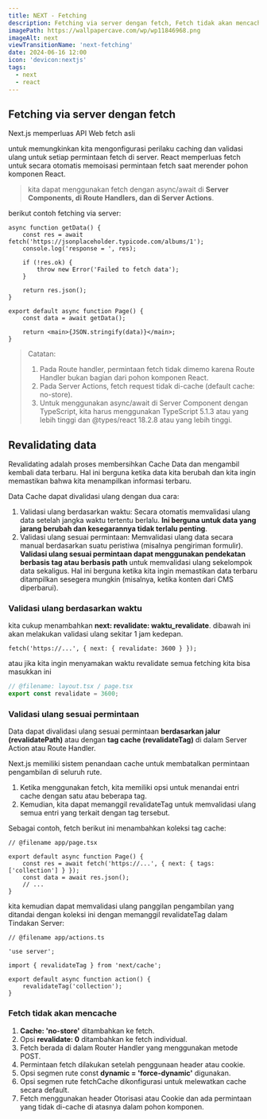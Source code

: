 ```yaml
---
title: NEXT - Fetching
description: Fetching via server dengan fetch, Fetch tidak akan mencache, revalidate berdasarkan waktu, revalidate berdasarkan tag
imagePath: https://wallpapercave.com/wp/wp11846968.png
imageAlt: next
viewTransitionName: 'next-fetching'
date: 2024-06-16 12:00
icon: 'devicon:nextjs'
tags:
  - next
  - react
---
```


## Fetching via server dengan fetch

Next.js memperluas API Web fetch asli

untuk memungkinkan kita mengonfigurasi perilaku caching dan validasi ulang untuk setiap permintaan fetch di server. React memperluas fetch untuk secara otomatis memoisasi permintaan fetch saat merender pohon komponen React.

> kita dapat menggunakan fetch dengan async/await di **Server Components, di Route Handlers, dan di Server Actions**.

berikut contoh fetching via server:

```tsx
async function getData() {
	const res = await fetch('https://jsonplaceholder.typicode.com/albums/1');
	console.log('response = ', res);

	if (!res.ok) {
		throw new Error('Failed to fetch data');
	}

	return res.json();
}

export default async function Page() {
	const data = await getData();

	return <main>{JSON.stringify(data)}</main>;
}
```

> Catatan:
>
> 1. Pada Route handler, permintaan fetch tidak dimemo karena Route Handler bukan bagian dari pohon komponen React.
> 2. Pada Server Actions, fetch request tidak di-cache (default cache: no-store).
> 3. Untuk menggunakan async/await di Server Component dengan TypeScript, kita harus menggunakan TypeScript 5.1.3 atau yang lebih tinggi dan @types/react 18.2.8 atau yang lebih tinggi.

## Revalidating data

Revalidating adalah proses membersihkan Cache Data dan mengambil kembali data terbaru. Hal ini berguna ketika data kita berubah dan kita ingin memastikan bahwa kita menampilkan informasi terbaru.

Data Cache dapat divalidasi ulang dengan dua cara:

1.  Validasi ulang berdasarkan waktu: Secara otomatis memvalidasi ulang data setelah jangka waktu tertentu berlalu. **Ini berguna untuk data yang jarang berubah dan kesegarannya tidak terlalu penting**.
2.  Validasi ulang sesuai permintaan: Memvalidasi ulang data secara manual berdasarkan suatu peristiwa (misalnya pengiriman formulir). **Validasi ulang sesuai permintaan dapat menggunakan pendekatan berbasis tag atau berbasis path** untuk memvalidasi ulang sekelompok data sekaligus. Hal ini berguna ketika kita ingin memastikan data terbaru ditampilkan sesegera mungkin (misalnya, ketika konten dari CMS diperbarui).

### Validasi ulang berdasarkan waktu

kita cukup menambahkan **next: revalidate: waktu_revalidate**. dibawah ini akan melakukan validasi ulang sekitar 1 jam kedepan.

```tsx
fetch('https://...', { next: { revalidate: 3600 } });
```

atau jika kita ingin menyamakan waktu revalidate semua fetching kita bisa masukkan ini

```ts
// @filename: layout.tsx / page.tsx
export const revalidate = 3600;
```

### Validasi ulang sesuai permintaan

Data dapat divalidasi ulang sesuai permintaan **berdasarkan jalur (revalidatePath)** atau dengan **tag cache (revalidateTag)** di dalam Server Action atau Route Handler.

Next.js memiliki sistem penandaan cache untuk membatalkan permintaan pengambilan di seluruh rute.

1. Ketika menggunakan fetch, kita memiliki opsi untuk menandai entri cache dengan satu atau beberapa tag.
2. Kemudian, kita dapat memanggil revalidateTag untuk memvalidasi ulang semua entri yang terkait dengan tag tersebut.

Sebagai contoh, fetch berikut ini menambahkan koleksi tag cache:

```tsx
// @filename app/page.tsx

export default async function Page() {
	const res = await fetch('https://...', { next: { tags: ['collection'] } });
	const data = await res.json();
	// ...
}
```

kita kemudian dapat memvalidasi ulang panggilan pengambilan yang ditandai dengan koleksi ini dengan memanggil revalidateTag dalam Tindakan Server:

```tsx
// @filename app/actions.ts

'use server';

import { revalidateTag } from 'next/cache';

export default async function action() {
	revalidateTag('collection');
}
```

### Fetch tidak akan mencache

1. **Cache: 'no-store'** ditambahkan ke fetch.
2. Opsi **revalidate: 0** ditambahkan ke fetch individual.
3. Fetch berada di dalam Router Handler yang menggunakan metode POST.
4. Permintaan fetch dilakukan setelah penggunaan header atau cookie.
5. Opsi segmen rute const **dynamic = 'force-dynamic'** digunakan.
6. Opsi segmen rute fetchCache dikonfigurasi untuk melewatkan cache secara default.
7. Fetch menggunakan header Otorisasi atau Cookie dan ada permintaan yang tidak di-cache di atasnya dalam pohon komponen.

